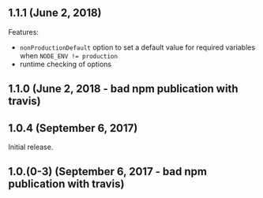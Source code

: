## 1.1.1 (June 2, 2018)

Features:

- `nonProductionDefault` option to set a default value for required variables
  when `NODE_ENV != production`
- runtime checking of options

## 1.1.0 (June 2, 2018 - bad npm publication with travis)

## 1.0.4 (September 6, 2017)

Initial release.

## 1.0.(0-3) (September 6, 2017 - bad npm publication with travis)
